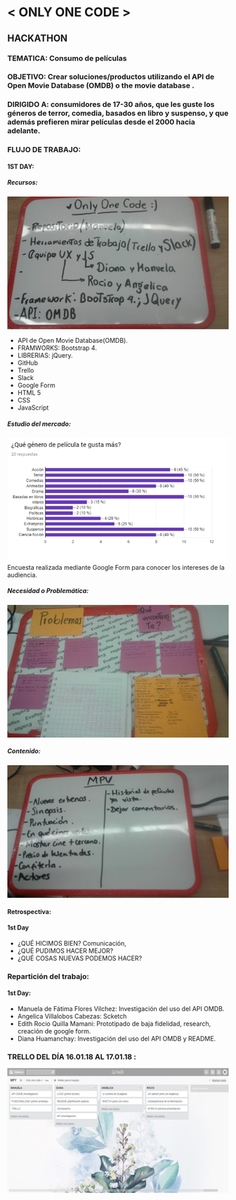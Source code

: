 # < ONLY ONE CODE >
## HACKATHON

### TEMATICA: Consumo de películas

### OBJETIVO: Crear soluciones/productos utilizando el API de Open Movie Database (OMDB) o the movie database .

### DIRIGIDO A: consumidores de 17-30 años, que les guste los géneros de terror, comedia, basados en libro y suspenso, y que además prefieren mirar películas desde el 2000 hacia adelante.


### FLUJO DE TRABAJO:

#### 1ST DAY:
  ##### Recursos:
  ![Recursos](assets/images/recursos.jpg)
  - API de Open Movie Database(OMDB).
  - FRAMWORKS: Bootstrap 4.
  - LIBRERIAS: jQuery.
  - GitHub
  - Trello
  - Slack
  - Google Form
  - HTML 5
  - CSS
  - JavaScript

  ##### Estudio del mercado:
  ![Necesidad](assets/images/estudioMercado.png)
  Encuesta realizada mediante Google Form para conocer los intereses de la audiencia.

  ##### Necesidad o Problemática:
  ![Necesidad](assets/images/necesidad.jpg)

  ##### Contenido:
  ![Contenido](assets/images/contenido.jpg)

  #### Retrospectiva:
  #### 1st Day
  - ¿QUÉ HICIMOS BIEN?
   Comunicación,
  - ¿QUÉ PUDIMOS HACER MEJOR?
  - ¿QUÉ COSAS NUEVAS PODEMOS HACER?

  ### Repartición del trabajo:
  #### 1st Day:
  - Manuela de Fátima Flores Vilchez: Investigación del uso del API OMDB.
  - Angelica Villalobos Cabezas: Scketch
  - Edith Rocio Quilla Mamani: Prototipado de baja fidelidad, research, creación de google form.
  - Diana Huamanchay: Investigación del uso del API OMDB y README.

  ### TRELLO DEL DÍA 16.01.18 AL 17.01.18 :

  ![Organización](assets/images/trello-readme.png)
